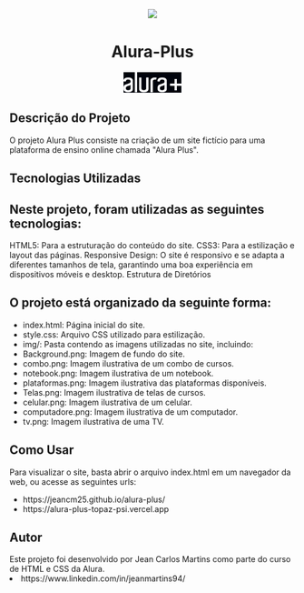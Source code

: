 <p align="center">
<img loading="lazy" src="http://img.shields.io/static/v1?label=STATUS&message=EM%20DESENVOLVIMENTO&color=GREEN&style=for-the-badge"/>
</p>

<div align="center">
<h1 >Alura-Plus </h1>
<img src="img/Logo.png">
</div>
<h2>Descrição do Projeto</h2>
O projeto Alura Plus consiste na criação de um site fictício para uma plataforma de ensino online chamada "Alura Plus".

<h2>Tecnologias Utilizadas</h2>

<h2>Neste projeto, foram utilizadas as seguintes tecnologias:</h2>

HTML5: Para a estruturação do conteúdo do site.
CSS3: Para a estilização e layout das páginas.
Responsive Design: O site é responsivo e se adapta a diferentes tamanhos de tela, garantindo uma boa experiência em dispositivos móveis e desktop.
Estrutura de Diretórios

<h2>O projeto está organizado da seguinte forma:</h2>
<ul>
  <li>index.html: Página inicial do site.</li>
  <li>style.css: Arquivo CSS utilizado para estilização.</li>
  <li>img/: Pasta contendo as imagens utilizadas no site, incluindo:</li>
  <li>Background.png: Imagem de fundo do site.</li>
  <li>combo.png: Imagem ilustrativa de um combo de cursos.</li>
  <li>notebook.png: Imagem ilustrativa de um notebook.</li>
  <li>plataformas.png: Imagem ilustrativa das plataformas disponíveis.</li>
  <li>Telas.png: Imagem ilustrativa de telas de cursos.</li>
  <li>celular.png: Imagem ilustrativa de um celular.</li>
  <li>computadore.png: Imagem ilustrativa de um computador.</li>
  <li>tv.png: Imagem ilustrativa de uma TV.</li>
</ul>
<h2>Como Usar</h2>
Para visualizar o site, basta abrir o arquivo index.html em um navegador da web, ou acesse as seguintes urls: 
<ul>
  <li>https://jeancm25.github.io/alura-plus/</li>
  <li>https://alura-plus-topaz-psi.vercel.app</li>
</ul>

<h2>Autor</h2>
Este projeto foi desenvolvido por Jean Carlos Martins como parte do curso de HTML e CSS da Alura.
<li>https://www.linkedin.com/in/jeanmartins94/</li>
